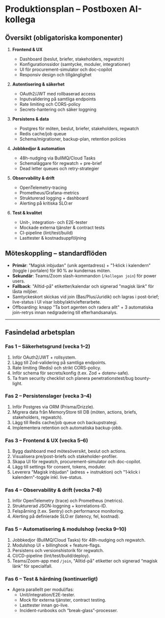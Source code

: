 # Produktionsplan – Postboxen AI-kollega

## Översikt (obligatoriska komponenter)
1. **Frontend & UX**
   - Dashboard (beslut, briefer, stakeholders, regwatch)
   - Konfigurationssidor (samtycke, moduler, integrationer)
   - UI för procurement-simulator och doc-copilot
   - Responsiv design och tillgänglighet

2. **Autentisering & säkerhet**
   - OAuth2/JWT med rollbaserad access
   - Inputvalidering på samtliga endpoints
   - Rate limiting och CORS-policy
   - Secrets-hantering och säker loggning

3. **Persistens & data**
   - Postgres för möten, beslut, briefer, stakeholders, regwatch
   - Redis cache/job queue
   - Schema/migrationer, backup-plan, retention policies

4. **Jobbkedjor & automation**
   - 48h-nudging via BullMQ/Cloud Tasks
   - Schemaläggare för regwatch + pre-brief
   - Dead letter queues och retry-strategier

5. **Observability & drift**
   - OpenTelemetry-tracing
   - Prometheus/Grafana-metrics
   - Strukturerad logging + dashboard
   - Alerting på kritiska SLO:er

6. **Test & kvalitet**
   - Unit-, integration- och E2E-tester
   - Mockade externa tjänster & contract tests
   - CI-pipeline (lint/test/build)
   - Lasttester & kostnadsuppföljning

## Möteskoppling – standardflöden
- **Primär**: "Magisk inbjudan" (unik agentadress) + "1‑klick i kalendern" (toggle i portalen) för 90 % av kundernas möten.
- **Sekundär**: Teams/Zoom slash-kommandon (`/kollegan join`) för power users.
- **Fallback**: "Alltid-på" etiketter/kalendar och signerad "magisk länk" för låsta miljöer.
- Samtyckeskort skickas vid join (Bas/Plus/Juridik) och lagras i post-brief; live-status i UI visar lobby/aktiv/efterarbete.
- Offboarding: knapp "Ta bort agenten och radera allt" + 3 automatiska join-retrys innan nedgradering till efterhandsanalys.

---

## Fasindelad arbetsplan

### Fas 1 – Säkerhetsgrund (vecka 1–2)
1. Inför OAuth2/JWT + rollsystem.
2. Lägg till Zod-validering på samtliga endpoints.
3. Rate limiting (Redis) och strikt CORS-policy.
4. Inför schema för secrets/konfig (t.ex. Zod + dotenv-safe).
5. Ta fram security checklist och planera penetrationstest/bug bounty-light.

### Fas 2 – Persistenslager (vecka 3–4)
1. Inför Postgres via ORM (Prisma/Drizzle).
2. Migrera data från MemoryStore till DB (möten, actions, briefs, stakeholders, regwatch).
3. Lägg till Redis cache/job queue och backupstrategi.
4. Implementera retention och automatiska backup-jobb.

### Fas 3 – Frontend & UX (vecka 5–6)
1. Bygg dashboard med mötesöversikt, beslut och actions.
2. Visualisera pre/post-briefs och stakeholder-profiler.
3. Skapa UI för regwatch, procurement-simulator och doc-copilot.
4. Lägg till settings för consent, tokens, moduler.
5. Leverera "Magisk inbjudan" (adress + instruktion) och "1‑klick i kalendern"-toggle inkl. live-status.

### Fas 4 – Observability & drift (vecka 7–8)
1. Inför OpenTelemetry (trace) och Prometheus (metrics).
2. Strukturerad JSON-loggning + korrelations-ID.
3. Felspårning (t.ex. Sentry) och performance monitoring.
4. Alerting på definierade SLO:er (latency, fel, kostnad).

### Fas 5 – Automatisering & modulshop (vecka 9–10)
1. Jobbkedjor (BullMQ/Cloud Tasks) för 48h-nudging och regwatch.
2. Modulshop UI + billinghook + feature-flags.
3. Persistens och versionshistorik för regwatch.
4. CI/CD-pipeline (lint/test/build/deploy).
5. Teams/Zoom-app med `/join`, "Alltid-på" etiketter och signerad “magisk länk” för specialfall.

### Fas 6 – Test & härdning (kontinuerligt)
- Agera parallellt per modul/fas:
  - Unit/integration/E2E-tester.
  - Mock för externa tjänster, contract testing.
  - Lasttester innan go-live.
  - Incident-runbooks och “break-glass”-processer.
